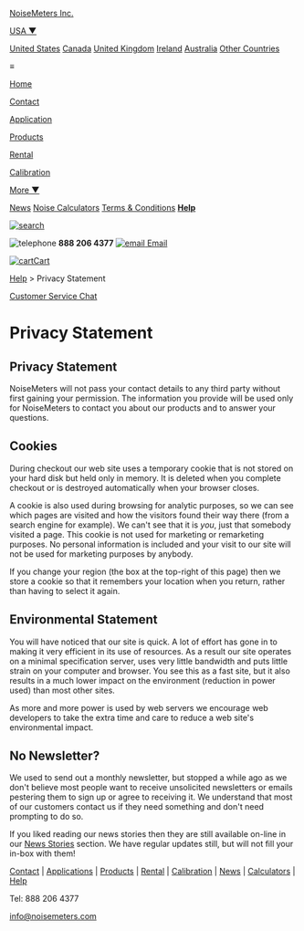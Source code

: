 [NoiseMeters Inc.](https://www.noisemeters.com/)

[USA ▼](javascript:void(0))

[United States](javascript:selectRegion('US','')) [Canada](javascript:selectRegion('CA','www.noisemeters.ca')) [United Kingdom](javascript:selectRegion('UK','www.noisemeters.co.uk')) [Ireland](javascript:selectRegion('IE','www.noisemeters.ie')) [Australia](javascript:selectRegion('AU','au.noisemeters.com')) [Other Countries](javascript:selectOtherRegion())

≡

[Home](https://www.noisemeters.com/)

[Contact](https://www.noisemeters.com/contact/)

[Application](https://www.noisemeters.com/applications/)

[Products](https://www.noisemeters.com/cat/)

[Rental](https://www.noisemeters.com/rental/)

[Calibration](https://www.noisemeters.com/service/)

[More ▼](javascript:void(0))

[News](https://www.noisemeters.com/news/) [Noise Calculators](https://www.noisemeters.com/apps/) [Terms & Conditions](https://www.noisemeters.com/help/shop/) [**Help**](https://www.noisemeters.com/help/)

[![search](/images/menu/search.png "Search")](javascript:void(0))

![telephone](/images/icons/call_18.png) **888 206 4377** [![email](/images/icons/email_18.png) Email](mailto:info@noisemeters.com)

[![cart](/images/icons/cart_18.png)Cart](javascript:xShowCart();)

[Help](https://www.noisemeters.com/help/) > Privacy Statement

[Customer Service Chat](http://www.providesupport.com/?messenger=10ia5osh11yj41uug0xv789ew9)

Privacy Statement
=================

Privacy Statement
-----------------

NoiseMeters will not pass your contact details to any third party without first gaining your permission. The information you provide will be used only for NoiseMeters to contact you about our products and to answer your questions.

Cookies
-------

During checkout our web site uses a temporary cookie that is not stored on your hard disk but held only in memory. It is deleted when you complete checkout or is destroyed automatically when your browser closes.

A cookie is also used during browsing for analytic purposes, so we can see which pages are visited and how the visitors found their way there (from a search engine for example). We can't see that it is _you_, just that somebody visited a page. This cookie is not used for marketing or remarketing purposes. No personal information is included and your visit to our site will not be used for marketing purposes by anybody.

If you change your region (the box at the top-right of this page) then we store a cookie so that it remembers your location when you return, rather than having to select it again.

Environmental Statement
-----------------------

You will have noticed that our site is quick. A lot of effort has gone in to making it very efficient in its use of resources. As a result our site operates on a minimal specification server, uses very little bandwidth and puts little strain on your computer and browser. You see this as a fast site, but it also results in a much lower impact on the environment (reduction in power used) than most other sites.

As more and more power is used by web servers we encourage web developers to take the extra time and care to reduce a web site's environmental impact.

No Newsletter?
--------------

We used to send out a monthly newsletter, but stopped a while ago as we don't believe most people want to receive unsolicited newsletters or emails pestering them to sign up or agree to receiving it. We understand that most of our customers contact us if they need something and don't need prompting to do so.

If you liked reading our news stories then they are still available on-line in our [News Stories](https://www.noisemeters.com/news/) section. We have regular updates still, but will not fill your in-box with them!

[Contact](https://www.noisemeters.com/contact/) | [Applications](https://www.noisemeters.com/applications/) | [Products](https://www.noisemeters.com/cat/) | [Rental](https://www.noisemeters.com/rental/) | [Calibration](https://www.noisemeters.com/service/) | [News](https://www.noisemeters.com/news/) | [Calculators](https://www.noisemeters.com/apps/) | [Help](https://www.noisemeters.com/help/)

Tel: 888 206 4377

[info@noisemeters.com](mailto:info@noisemeters.com)